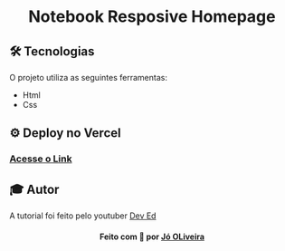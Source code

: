 <h1 align="center">
    Notebook Resposive Homepage
    <br>
</h1>

## 🛠 Tecnologias
O projeto utiliza as seguintes ferramentas:
* Html
* Css

## ⚙ Deploy no Vercel
<h3 align="left">
      <a href="https://notebook-homepage.vercel.app/" target="_blank">Acesse o Link</a>
</h3>

## :mortar_board: Autor 
A tutorial foi feito pelo youtuber  <a href="https://www.youtube.com/channel/UClb90NQQcskPUGDIXsQEz5Q">Dev Ed</a>



<h4 align="center">
Feito com 💜 por <a href="https://www.linkedin.com/in/j%C3%B3-oliveira-2756a5180/" target="_blank">Jó OLiveira</a>
</h4>
 
